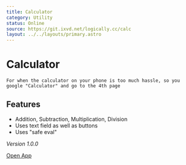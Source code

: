 ```yaml
---
title: Calculator
category: Utility
status: Online
source: https://git.ixvd.net/logically.cc/calc
layout: ../../layouts/primary.astro
---
```

# Calculator
```For when the calculator on your phone is too much hassle, so you google "Calculator" and go to the 4th page```

## Features
- Addition, Subtraction, Multiplication, Division
- Uses text field as well as buttons
- Uses "safe eval"

*Version 1.0.0*

[Open App](/calc)